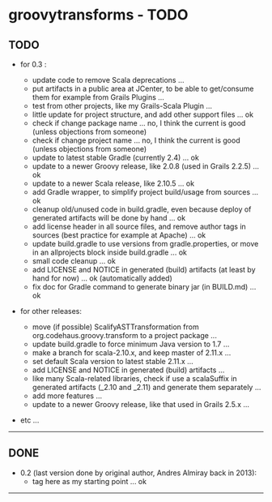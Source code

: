 groovytransforms - TODO
=======================

TODO
----

- for 0.3 :
	- update code to remove Scala deprecations ...
	- put artifacts in a public area at JCenter, to be able to get/consume them for example from Grails Plugins ...
	- test from other projects, like my Grails-Scala Plugin ...
	- little update for project structure, and add other support files ... ok
	- check if change package name ... no, I think the current is good (unless objections from someone)
	- check if change project name ... no, I think the current is good (unless objections from someone)
	- update to latest stable Gradle (currently 2.4) ... ok
	- update to a newer Groovy release, like 2.0.8 (used in Grails 2.2.5) ... ok
	- update to a newer Scala release, like 2.10.5 ... ok
	- add Gradle wrapper, to simplify project build/usage from sources ... ok
	- cleanup old/unused code in build.gradle, even because deploy of generated artifacts will be done by hand ... ok
	- add license header in all source files, and remove author tags in sources (best practice for example at Apache) ... ok
	- update build.gradle to use versions from gradle.properties, or move in an allprojects block inside build.gradle ... ok
	- small code cleanup ... ok
	- add LICENSE and NOTICE in generated (build) artifacts (at least by hand for now) ... ok (automatically added)
	- fix doc for Gradle command to generate binary jar (in BUILD.md) ... ok


- for other releases:
	- move (if possible) ScalifyASTTransformation from org.codehaus.groovy.transform to a project package ...
	- update build.gradle to force minimum Java version to 1.7 ...
	- make a branch for scala-2.10.x, and keep master of 2.11.x ...
	- set default Scala version to latest stable 2.11.x ...
	- add LICENSE and NOTICE in generated (build) artifacts ...
	- like many Scala-related libraries, check if use a scalaSuffix in generated artifacts (_2.10 and _2.11) and generate them separately ...
	- add more features ...
	- update to a newer Groovy release, like that used in Grails 2.5.x ...


- etc ...

---------------


DONE
----

- 0.2 (last version done by original author, Andres Almiray back in 2013):
	- tag here as my starting point ... ok


---------------
